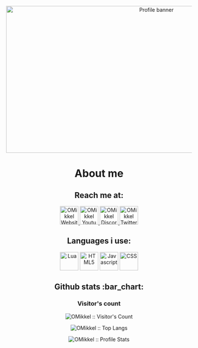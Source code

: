 <p align="center"><img src="https://i.imgur.com/pxJMmLI.png" alt="Profile banner" height="400" width="800"></p>

<h1 align="center">About me</h1>
<h2 align="center">Reach me at:</h2>

<p align="center">
  <a href="https://omikkel.github.io/OMikkel">
    <img src="https://i.imgur.com/ZNaHGwg.png" alt="OMikkel Website" height="50" width="50">
  </a>

  <a href="https://www.youtube.com/channel/UCmhk9EfLKqRu2IGV7sQKzOg?view_as=subscriber">
    <img src="https://i.imgur.com/0P9c9Fe.png" alt="OMikkel Youtube" height="50" width="50">
  </a>

  <a href="https://discord.gg/RHCHFA3">
    <img src="https://i.imgur.com/YWrhwlj.png" alt="OMikkel Discord" height="50" width="50">
  </a>

  <a href="https://twitter.com/OMikkelDK">
    <img src="https://i.imgur.com/RnGwb2s.png" alt="OMikkel Twitter" height="50" width="50">
  </a>
</p>

<h2 align="center">Languages i use:</h2>

<p align="center">
  <img src="https://i.imgur.com/n7aVKlf.png" alt="Lua" height="50" width="50"/>
  <img src="https://i.imgur.com/UTILags.png" alt="HTML5" height="50" width="50"/>
  <img src="https://i.imgur.com/PLfwvAi.png" alt="Javascript" height="50" width="50"/>
  <img src="https://i.imgur.com/pkps8Sw.png" alt="CSS" height="50" width="50"/>
</p>

<h2 align="center">Github stats :bar_chart:</h2>

<h3 align="center">Visitor's count</h3>

<p align="center"><img src="https://profile-counter.glitch.me/{OMikkel}/count.svg" alt="OMikkel :: Visitor's Count" /></p>

<p align="center"><img src="https://github-readme-stats.vercel.app/api/top-langs/?username=OMikkel&langs_count=10&theme=algolia&layout=compact" alt="OMikkel :: Top Langs" /></p>

<p align="center"><img src="https://github-readme-stats.vercel.app/api?username=OMikkel&theme=algolia&show_icons=true&count_private=true&include_all_commits=true&custom_title=My%20Github%20Stats%20-%20OMikkel" alt="OMikkel :: Profile Stats" /></p>


